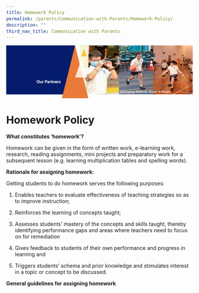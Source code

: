 ```yaml
---
title: Homework Policy
permalink: /parents/Communication-with-Parents/Homework-Policy/
description: ""
third_nav_title: Communication with Parents
---
```

![](/images/OurPartners.png)

Homework Policy
===============

  

<b>What constitutes ‘homework’?</b>

  

Homework can be given in the form of written work, e-learning work, research, reading assignments, mini projects and preparatory work for a subsequent lesson (e.g. learning multiplication tables and spelling words).

  

<b>Rationale for assigning homework:</b>

  

Getting students to do homework serves the following purposes:

  1.  Enables teachers to evaluate effectiveness of teaching strategies so as to improve instruction;  
    
2.  Reinforces the learning of concepts taught;  
    
3.  Assesses students’ mastery of the concepts and skills taught, thereby identifying performance gaps and areas where teachers need to focus on for remediation  
    
4.  Gives feedback to students of their own performance and progress in learning and  
    
5.  Triggers students’ schema and prior knowledge and stimulates interest in a topic or concept to be discussed.

<b>General guidelines for assigning homework</b>